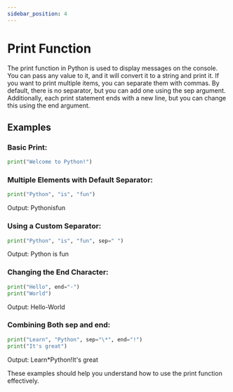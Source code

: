 ```yaml
---
sidebar_position: 4
---
```


# Print Function

The print function in Python is used to display messages on the console. You can pass any value to it, and it will convert it to a string and print it. If you want to print multiple items, you can separate them with commas. By default, there is no separator, but you can add one using the sep argument. Additionally, each print statement ends with a new line, but you can change this using the end argument.

## Examples

### Basic Print:

```python
print("Welcome to Python!")
```

### Multiple Elements with Default Separator:

```python
print("Python", "is", "fun")
```

Output: Pythonisfun

### Using a Custom Separator:

```python
print("Python", "is", "fun", sep=" ")
```

Output: Python is fun

### Changing the End Character:

```python
print("Hello", end="-")
print("World")
```

Output: Hello-World

### Combining Both sep and end:

```python
print("Learn", "Python", sep="\*", end="!")
print("It's great")
```

Output: Learn\*Python!It's great

These examples should help you understand how to use the print function effectively.
